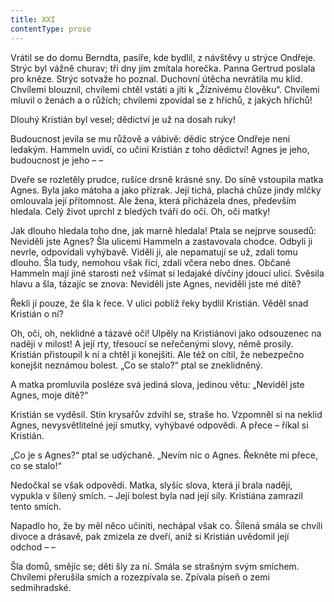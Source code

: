 ```yaml
---
title: XXI
contentType: prose
---
```


  

Vrátil se do domu Berndta, pasíře, kde bydlil, z návštěvy u strýce Ondřeje. Strýc byl vážně churav; tři dny jím zmítala horečka. Panna Gertrud poslala pro kněze. Strýc sotvaže ho poznal. Duchovní útěcha nevrátila mu klid. Chvílemi blouznil, chvílemi chtěl vstáti a jíti k „Žíznivému člověku“. Chvílemi mluvil o ženách a o růžích; chvílemi zpovídal se z hříchů, z jakých hříchů!

Dlouhý Kristián byl vesel; dědictví je už na dosah ruky!

Budoucnost jevila se mu růžově a vábivě: dědic strýce Ondřeje není ledakým. Hammeln uvidí, co učiní Kristián z toho dědictví! Agnes je jeho, budoucnost je jeho – –

Dveře se rozletěly prudce, rušíce drsně krásné sny. Do síně vstoupila matka Agnes. Byla jako mátoha a jako přízrak. Její tichá, plachá chůze jindy mlčky omlouvala její přítomnost. Ale žena, která přicházela dnes, především hledala. Celý život uprchl z bledých tváří do očí. Oh, oči matky!

Jak dlouho hledala toho dne, jak marně hledala! Ptala se nejprve sousedů: Neviděli jste Agnes? Šla ulicemi Hammeln a zastavovala chodce. Odbyli ji nevrle, odpovídali vyhýbavě. Viděli ji, ale nepamatují se už, zdali tomu dlouho. Šla tudy, nemohou však říci, zdali včera nebo dnes. Občané Hammeln mají jiné starosti než všímat si ledajaké dívčiny jdoucí ulicí. Svěsila hlavu a šla, tázajíc se znova: Neviděli jste Agnes, neviděli jste mé dítě?

Řekli jí pouze, že šla k řece. V ulici poblíž řeky bydlil Kristián. Věděl snad Kristián o ní?

Oh, oči, oh, neklidné a tázavé oči! Ulpěly na Kristiánovi jako odsouzenec na naději v milost! A její rty, třesoucí se neřečenými slovy, němě prosily. Kristián přistoupil k ní a chtěl ji konejšiti. Ale též on cítil, že nebezpečno konejšit neznámou bolest. „Co se stalo?“ ptal se zneklidněný.

A matka promluvila posléze svá jediná slova, jedinou větu: „Neviděl jste Agnes, moje dítě?“

Kristián se vyděsil. Stín krysařův zdvihl se, straše ho. Vzpomněl si na neklid Agnes, nevysvětlitelné její smutky, vyhýbavé odpovědi. A přece – říkal si Kristián.

„Co je s Agnes?“ ptal se udýchaně. „Nevím nic o Agnes. Řekněte mi přece, co se stalo!“

Nedočkal se však odpovědi. Matka, slyšíc slova, která jí brala naději, vypukla v šílený smích. – Její bolest byla nad její síly. Kristiána zamrazil tento smích.

Napadlo ho, že by měl něco učiniti, nechápal však co. Šílená smála se chvíli divoce a drásavě, pak zmizela ze dveří, aniž si Kristián uvědomil její odchod – –

Šla domů, smějíc se; děti šly za ní. Smála se strašným svým smíchem. Chvílemi přerušila smích a rozezpívala se. Zpívala píseň o zemi sedmihradské.
